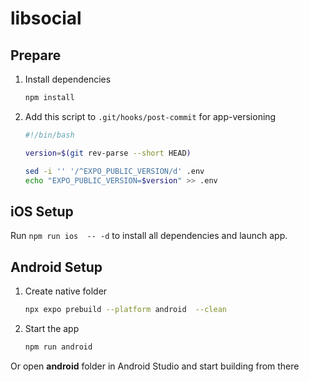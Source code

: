 # libsocial

## Prepare

1. Install dependencies

   ```bash
   npm install
   ```

2. Add this script to `.git/hooks/post-commit` for app-versioning

   ```bash
   #!/bin/bash

   version=$(git rev-parse --short HEAD)

   sed -i '' '/^EXPO_PUBLIC_VERSION/d' .env
   echo "EXPO_PUBLIC_VERSION=$version" >> .env
   ```

## iOS Setup

Run `npm run ios  -- -d` to install all dependencies and launch app.

## Android Setup

1. Create native folder

   ```bash
   npx expo prebuild --platform android  --clean
   ```

2. Start the app

   ```bash
   npm run android
   ```

Or open **android** folder in Android Studio and start building from there
